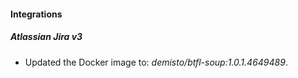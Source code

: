 
#### Integrations

##### Atlassian Jira v3

- Updated the Docker image to: *demisto/btfl-soup:1.0.1.4649489*.


